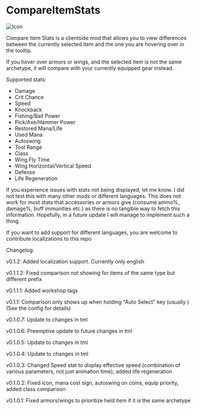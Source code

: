 # CompareItemStats

![Icon](https://raw.githubusercontent.com/direwolf420/CompareItemStats/master/icon.png)

Compare Item Stats is a clientside mod that allows you to view differences between the currently selected item and the one you are hovering over in the tooltip.

If you hover over armors or wings, and the selected item is not the same archetype, it will compare with your currently equipped gear instead.

Supported stats:
* Damage
* Crit Chance
* Speed
* Knockback
* Fishing/Bait Power
* Pick/Axe/Hammer Power
* Restored Mana/Life
* Used Mana
* Autoswing
* Tool Range
* Class
* Wing Fly Time
* Wing Horizontal/Vertical Speed
* Defense
* Life Regeneration

If you experience issues with stats not being displayed, let me know. I did not test this with many other mods or different languages.
This does not work for most stats that accessories or armors give (consume ammo%, damage%, buff immunities etc.) as there is no tangible way to fetch this information. Hopefully, in a future update I will manage to implement such a thing.

If you want to add support for different languages, you are welcome to contribute localizations to this repo

Changelog:

v0.1.2: Added localization support. Currently only english

v0.1.1.2: Fixed comparison not showing for items of the same type but different prefix

v0.1.1.1: Added workshop tags

v0.1.1: Comparison only shows up when holding "Auto Select" key (usually <LeftShift>) (See the config for details)

v0.1.0.7: Update to changes in tml

v0.1.0.6: Preemptive update to future changes in tml

v0.1.0.5: Update to changes in tml

v0.1.0.4: Update to changes in tml

v0.1.0.3: Changed Speed stat to display effective speed (combination of various parameters, not just animation time), added life regeneration

v0.1.0.2: Fixed icon, mana cost sign, autoswing on coins, equip priority, added class comparison

v0.1.0.1: Fixed armors/wings to prioritize held item if it is the same archetype